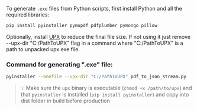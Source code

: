 To generate `.exe` files from Python scripts, first install Python and all the required libraries:

```bash
pip install pyinstaller pymupdf pdfplumber pymongo pillow
```

Optionally, install [UPX](https://upx.github.io/) to reduce the final file size.
If not using it just remove --upx-dir "C:/PathToUPX" flag in a command where "C:/PathToUPX" is a path to unpacked upx.exe file.

### Command for generating ".exe" file:

```bash
pyinstaller --onefile --upx-dir "C:/PathToUPX" pdf_to_json_stream.py
```

> 💡 Make sure the `upx` binary is executable (`chmod +x /path/to/upx`) and that `pyinstaller` is installed (`pip install pyinstaller`) and copy into dist folder in build before production
